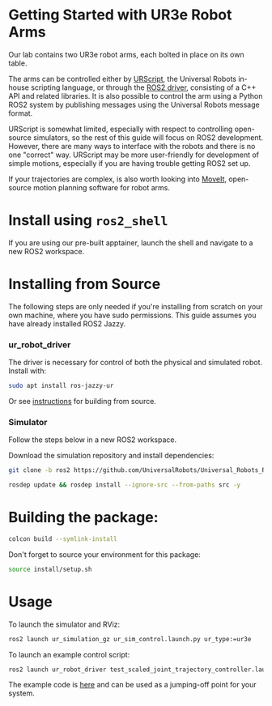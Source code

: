 # Getting Started with UR3e Robot Arms

Our lab contains two UR3e robot arms, each bolted in place on its own table.

The arms can be controlled either by [URScript](https://www.universal-robots.com/developer/urscript/), the Universal Robots in-house scripting language, or through the [ROS2 driver](https://docs.universal-robots.com/Universal_Robots_ROS_Documentation/index.html), consisting of a C++ API and related libraries. It is also possible to control the arm using a Python ROS2 system by publishing messages using the Universal Robots message format.

URScript is somewhat limited, especially with respect to controlling open-source simulators, so the rest of this guide will focus on ROS2 development. However, there are many ways to interface with the robots and there is no one "correct" way. URScript may be more user-friendly for development of simple motions, especially if you are having trouble getting ROS2 set up.

If your trajectories are complex, is also worth looking into [MoveIt](https://moveit.picknik.ai/main/doc/tutorials/quickstart_in_rviz/quickstart_in_rviz_tutorial.html), open-source motion planning software for robot arms.

# Install using `ros2_shell`

If you are using our pre-built apptainer, launch the shell and navigate to a new ROS2 workspace.

# Installing from Source

The following steps are only needed if you're installing from scratch on your own machine, where you have sudo permissions. This guide assumes you have already installed ROS2 Jazzy.

### ur_robot_driver

The driver is necessary for control of both the physical and simulated robot. Install with:

```bash
sudo apt install ros-jazzy-ur
```

Or see [instructions](https://docs.universal-robots.com/Universal_Robots_ROS2_Documentation/doc/ur_robot_driver/ur_robot_driver/doc/installation/installation.html#build-from-source) for building from source.

### Simulator

Follow the steps below in a new ROS2 workspace.

Download the simulation repository and install dependencies:

```bash
git clone -b ros2 https://github.com/UniversalRobots/Universal_Robots_ROS2_GZ_Simulation.git src/ur_simulation_gz
```

```bash
rosdep update && rosdep install --ignore-src --from-paths src -y
```

# Building the package:

```bash
colcon build --symlink-install
```

Don't forget to source your environment for this package:

```bash
source install/setup.sh
```

# Usage

To launch the simulator and RViz:

```bash
ros2 launch ur_simulation_gz ur_sim_control.launch.py ur_type:=ur3e
```

To launch an example control script:

```bash
ros2 launch ur_robot_driver test_scaled_joint_trajectory_controller.launch.py
```

The example code is [here](https://github.com/ros-controls/ros2_controllers/blob/master/ros2_controllers_test_nodes/ros2_controllers_test_nodes/publisher_joint_trajectory_controller.py) and can be used as a jumping-off point for your system.
